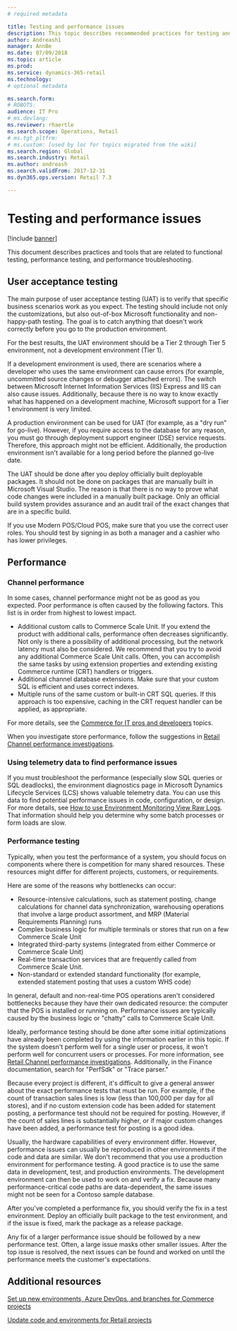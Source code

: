 ```yaml
---
# required metadata

title: Testing and performance issues
description: This topic describes recommended practices for testing and performance for Microsoft Dynamics 365 Commerce implementation projects.
author: Andreash1
manager: AnnBe
ms.date: 07/09/2018
ms.topic: article
ms.prod: 
ms.service: dynamics-365-retail
ms.technology: 
# optional metadata

ms.search.form: 
# ROBOTS: 
audience: IT Pro
# ms.devlang: 
ms.reviewer: rhaertle
ms.search.scope: Operations, Retail
# ms.tgt_pltfrm: 
# ms.custom: [used by loc for topics migrated from the wiki]
ms.search.region: Global
ms.search.industry: Retail
ms.author: andreash
ms.search.validFrom: 2017-12-31
ms.dyn365.ops.version: Retail 7.3

---
```



# Testing and performance issues

[!include [banner](../../includes/banner.md)]

This document describes practices and tools that are related to functional testing, performance testing, and performance troubleshooting.

## User acceptance testing

The main purpose of user acceptance testing (UAT) is to verify that specific business scenarios work as you expect. The testing should include not only the customizations, but also out-of-box Microsoft functionality and non-happy-path testing. The goal is to catch anything that doesn't work correctly before you go to the production environment.

For the best results, the UAT environment should be a Tier 2 through Tier 5 environment, not a development environment (Tier 1).

If a development environment is used, there are scenarios where a developer who uses the same environment can cause errors (for example, uncommitted source changes or debugger attached errors). The switch between Microsoft Internet Information Services (IIS) Express and IIS can also cause issues. Additionally, because there is no way to know exactly what has happened on a development machine, Microsoft support for a Tier 1 environment is very limited.

A production environment can be used for UAT (for example, as a "dry run" for go-live). However, if you require access to the database for any reason, you must go through deployment support engineer (DSE) service requests. Therefore, this approach might not be efficient. Additionally, the production environment isn't available for a long period before the planned go-live date.

The UAT should be done after you deploy officially built deployable packages. It should not be done on packages that are manually built in Microsoft Visual Studio. The reason is that there is no way to prove what code changes were included in a manually built package. Only an official build system provides assurance and an audit trail of the exact changes that are in a specific build.

If you use Modern POS/Cloud POS, make sure that you use the correct user roles. You should test by signing in as both a manager and a cashier who has lower privileges.

## Performance
### Channel performance

In some cases, channel performance might not be as good as you expected. Poor performance is often caused by the following factors. This list is in order from highest to lowest impact.

- Additional custom calls to Commerce Scale Unit. If you extend the product with additional calls, performance often decreases significantly. Not only is there a possibility of additional processing, but the network latency must also be considered. We recommend that you try to avoid any additional Commerce Scale Unit calls. Often, you can accomplish the same tasks by using extension properties and extending existing Commerce runtime (CRT) handlers or triggers.
- Additional channel database extensions. Make sure that your custom SQL is efficient and uses correct indexes.
- Multiple runs of the same custom or built-in CRT SQL queries. If this approach is too expensive, caching in the CRT request handler can be applied, as appropriate.

For more details, see the [Commerce for IT pros and developers](https://docs.microsoft.com/dynamics365/unified-operations/retail/dev-itpro/dev-retail-home-page) topics.

When you investigate store performance, follow the suggestions in [Retail Channel performance investigations](https://dynamicsnotes.com/retail-channel-performance-investigations/).

### Using telemetry data to find performance issues

If you must troubleshoot the performance (especially slow SQL queries or SQL deadlocks), the environment diagnostics page in Microsoft Dynamics Lifecycle Services (LCS) shows valuable telemetry data. You can use this data to find potential performance issues in code, configuration, or design. For more details, see [How to use Environment Monitoring View Raw Logs](https://blogs.msdn.microsoft.com/axsa/2018/06/05/how-to-use-environment-monitoring-view-raw-logs/). That information should help you determine why some batch processes or form loads are slow.


### Performance testing

Typically, when you test the performance of a system, you should focus on components where there is competition for many shared resources. These resources might differ for different projects, customers, or requirements.

Here are some of the reasons why bottlenecks can occur:

- Resource-intensive calculations, such as statement posting, change calculations for channel data synchronization, warehousing operations that involve a large product assortment, and MRP (Material Requirements Planning) runs
- Complex business logic for multiple terminals or stores that run on a few Commerce Scale Unit 
- Integrated third-party systems (integrated from either Commerce or Commerce Scale Unit)
- Real-time transaction services that are frequently called from Commerce Scale Unit.
- Non-standard or extended standard functionality (for example, extended statement posting that uses a custom WHS code)

In general, default and non-real-time POS operations aren't considered bottlenecks because they have their own dedicated resource: the computer that the POS is installed or running on. Performance issues are typically caused by the business logic or "chatty" calls to Commerce Scale Unit.

Ideally, performance testing should be done after some initial optimizations have already been completed by using the information earlier in this topic. If the system doesn't perform well for a single user or process, it won't perform well for concurrent users or processes. For more information, see [Retail Channel performance investigations](https://dynamicsnotes.com/retail-channel-performance-investigations/). Additionally, in the Finance documentation, search for "PerfSdk" or "Trace parser."

Because every project is different, it's difficult to give a general answer about the exact performance tests that must be run. For example, if the count of transaction sales lines is low (less than 100,000 per day for all stores), and if no custom extension code has been added for statement posting, a performance test should not be required for posting. However, if the count of sales lines is substantially higher, or if major custom changes have been added, a performance test for posting is a good idea.

Usually, the hardware capabilities of every environment differ. However, performance issues can usually be reproduced in other environments if the code and data are similar. We don't recommend that you use a production environment for performance testing. A good practice is to use the same data in development, test, and production environments. The development environment can then be used to work on and verify a fix. Because many performance-critical code paths are data-dependent, the same issues might not be seen for a Contoso sample database.

After you've completed a performance fix, you should verify the fix in a test environment. Deploy an officially built package to the test environment, and if the issue is fixed, mark the package as a release package. 

Any fix of a larger performance issue should be followed by a new performance test. Often, a large issue masks other smaller issues. After the top issue is resolved, the next issues can be found and worked on until the performance meets the customer's expectations.

## Additional resources
[Set up new environments, Azure DevOps, and branches for Commerce projects](./new-environments-visual-studio-teams-branch-retail-projects.md)

[Update code and environments for Retail projects](./updating-environments.md)
